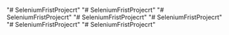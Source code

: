 "# SeleniumFristProjecrt" 
"# SeleniumFristProjecrt" 
"# SeleniumFristProjecrt" 
"# SeleniumFristProjecrt" 
"# SeleniumFristProjecrt" 
"# SeleniumFristProjecrt" 
"# SeleniumFristProjecrt" 
